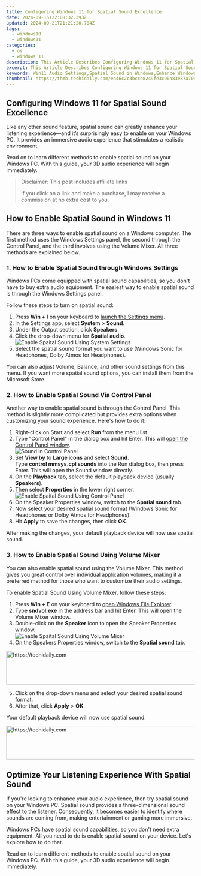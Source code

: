 ```yaml
---
title: Configuring Windows 11 for Spatial Sound Excellence
date: 2024-09-15T22:08:32.393Z
updated: 2024-09-21T21:21:20.704Z
tags:
  - windows10
  - windows11
categories:
  - os
  - windows 11
description: This Article Describes Configuring Windows 11 for Spatial Sound Excellence
excerpt: This Article Describes Configuring Windows 11 for Spatial Sound Excellence
keywords: Win11 Audio Settings,Spatial Sound in Windows,Enhance Windows Aural Quality,Optimize Sound Mode (Windows),Windows 11 Spatial Sound,Improve Windows Sonic Experience,Windows Excellence Surround Sound
thumbnail: https://thmb.techidaily.com/ea46c2c3bcce8249fe3c90a83e87a709d2898868b39864edef92685020cbb6c9.png
---
```


## Configuring Windows 11 for Spatial Sound Excellence

 Like any other sound feature, spatial sound can greatly enhance your listening experience—and it’s surprisingly easy to enable on your Windows PC. It provides an immersive audio experience that stimulates a realistic environment.

 Read on to learn different methods to enable spatial sound on your Windows PC. With this guide, your 3D audio experience will begin immediately.

>  Disclaimer: This post includes affiliate links
>
>  If you click on a link and make a purchase, I may receive a commission at no extra cost to you.
>

## How to Enable Spatial Sound in Windows 11

 There are three ways to enable spatial sound on a Windows computer. The first method uses the Windows Settings panel, the second through the Control Panel, and the third involves using the Volume Mixer. All three methods are explained below.

### 1\. How to Enable Spatial Sound through Windows Settings

 Windows PCs come equipped with spatial sound capabilities, so you don't have to buy extra audio equipment. The easiest way to enable spatial sound is through the Windows Settings panel.

 Follow these steps to turn on spatial sound:

1. Press **Win + I** on your keyboard to [launch the Settings menu](https://www.makeuseof.com/windows-ways-to-open-system-settings/).
2. In the Settings app, select **System** \> **Sound**.
3. Under the Output section, click **Speakers**.
4. Click the drop-down menu for **Spatial audio**.  
![Enable Spaital Sound Using System Settings](https://static1.makeuseofimages.com/wordpress/wp-content/uploads/2023/05/enable-spaital-sound-using-system-settings.jpg)
5. Select the spatial sound format you want to use (Windows Sonic for Headphones, Dolby Atmos for Headphones).

 You can also adjust Volume, Balance, and other sound settings from this menu. If you want more spatial sound options, you can install them from the Microsoft Store.

### 2\. How to Enable Spatial Sound Via Control Panel

 Another way to enable spatial sound is through the Control Panel. This method is slightly more complicated but provides extra options when customizing your sound experience. Here's how to do it:

1. Right-click on Start and select **Run** from the menu list.
2. Type "Control Panel" in the dialog box and hit Enter. This will [open the Control Panel window](https://www.makeuseof.com/windows-11-open-control-panel/).  
![Sound in Control Panel](https://static1.makeuseofimages.com/wordpress/wp-content/uploads/2023/05/sound-in-control-panel.jpg)
3. Set **View by** to **Large icons** and select **Sound**.  
 Type **control mmsys.cpl sounds** into the Run dialog box, then press Enter. This will open the Sound window directly.
4. On the **Playback** tab, select the default playback device (usually **Speakers**).
5. Then select **Properties** in the lower right corner.  
![Enable Spaital Sound Using Control Panel](https://static1.makeuseofimages.com/wordpress/wp-content/uploads/2023/05/enable-spaital-sound-using-control-panel.jpg)
6. On the Speaker Properties window, switch to the **Spatial sound** tab.
7. Now select your desired spatial sound format (Windows Sonic for Headphones or Dolby Atmos for Headphones).
8. Hit **Apply** to save the changes, then click **OK**.

 After making the changes, your default playback device will now use spatial sound.

### 3\. How to Enable Spatial Sound Using Volume Mixer

 You can also enable spatial sound using the Volume Mixer. This method gives you great control over individual application volumes, making it a preferred method for those who want to customize their audio settings.

 To enable Spatial Sound Using Volume Mixer, follow these steps:

1. Press **Win + E** on your keyboard to [open Windows File Explorer](https://www.makeuseof.com/windows-open-file-explorer/).
2. Type **sndvol.exe** in the address bar and hit Enter. This will open the Volume Mixer window.
3. Double-click on the **Speaker** icon to open the Speaker Properties window.  
![Enable Spaital Sound Using Volume Mixer](https://static1.makeuseofimages.com/wordpress/wp-content/uploads/2023/05/enable-spaital-sound-using-volume-mixer.jpg)
4. On the Speakers Properties window, switch to the **Spatial sound** tab.

<!-- affiliate ads begin -->
<a href="https://appsumo.8odi.net/c/5597632/2144282/7443" target="_top" id="2144282">
  <img src="//a.impactradius-go.com/display-ad/7443-2144282" border="0" alt="https://techidaily.com" width="728" height="90"/>
</a>
<img height="0" width="0" src="https://appsumo.8odi.net/i/5597632/2144282/7443" style="position:absolute;visibility:hidden;" border="0" />
<!-- affiliate ads end -->

5. Click on the drop-down menu and select your desired spatial sound format.
6. After that, click **Apply** \> **OK**.

 Your default playback device will now use spatial sound.

<!-- affiliate ads begin -->
<a href="https://aligracehair.sjv.io/c/5597632/1884002/19272" target="_top" id="1884002">
  <img src="//a.impactradius-go.com/display-ad/19272-1884002" border="0" alt="https://techidaily.com" width="728" height="90"/>
</a>
<img height="0" width="0" src="https://aligracehair.sjv.io/i/5597632/1884002/19272" style="position:absolute;visibility:hidden;" border="0" />
<!-- affiliate ads end -->

## Optimize Your Listening Experience With Spatial Sound

 If you're looking to enhance your audio experience, then try spatial sound on your Windows PC. Spatial sound provides a three-dimensional sound effect to the listener. Consequently, it becomes easier to identify where sounds are coming from, making entertainment or gaming more immersive.

 Windows PCs have spatial sound capabilities, so you don't need extra equipment. All you need to do is enable spatial sound on your device. Let's explore how to do that.

 Read on to learn different methods to enable spatial sound on your Windows PC. With this guide, your 3D audio experience will begin immediately.

<ins class="adsbygoogle"
      style="display:block"
      data-ad-client="ca-pub-7571918770474297"
      data-ad-slot="8358498916"
      data-ad-format="auto"
      data-full-width-responsive="true"></ins>
    




